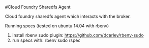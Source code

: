 #Cloud Foundry Sharedfs Agent

Cloud foundry sharedfs agent which interacts with the broker.

Running specs (tested on ubuntu 14.04 with rbenv)

1. install rbenv sudo plugin: https://github.com/dcarley/rbenv-sudo
2. run specs with: rbenv sudo rspec


